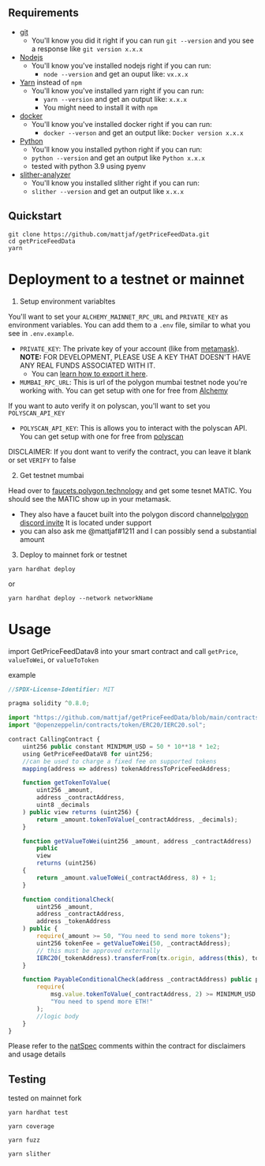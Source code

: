 ## Requirements

- [git](https://git-scm.com/book/en/v2/Getting-Started-Installing-Git)
  - You'll know you did it right if you can run `git --version` and you see a response like `git version x.x.x`
- [Nodejs](https://nodejs.org/en/)
  - You'll know you've installed nodejs right if you can run:
    - `node --version` and get an ouput like: `vx.x.x`
- [Yarn](https://classic.yarnpkg.com/lang/en/docs/install/) instead of `npm`
  - You'll know you've installed yarn right if you can run:
    - `yarn --version` and get an output like: `x.x.x`
    - You might need to install it with `npm`
- [docker](https://www.docker.com/)
  - You'll know you've installed docker right if you can run:
    - `docker --verson` and get an output like: `Docker version x.x.x`
- [Python](https://www.python.org/)
  - You'll know you installed python right if you can run:
  - `python --version` and get an output like `Python x.x.x`
  - tested with python 3.9 using pyenv
- [slither-analyzer](https://github.com/crytic/slither)
  - You'll know you installed slither right if you can run:
  - `slither --version` and get an output like `x.x.x`

## Quickstart

```
git clone https://github.com/mattjaf/getPriceFeedData.git
cd getPriceFeedData
yarn
```

# Deployment to a testnet or mainnet

1. Setup environment variabltes

You'll want to set your `ALCHEMY_MAINNET_RPC_URL` and `PRIVATE_KEY` as environment variables. You can add them to a `.env` file, similar to what you see in `.env.example`.

- `PRIVATE_KEY`: The private key of your account (like from [metamask](https://metamask.io/)). **NOTE:** FOR DEVELOPMENT, PLEASE USE A KEY THAT DOESN'T HAVE ANY REAL FUNDS ASSOCIATED WITH IT.
  - You can [learn how to export it here](https://metamask.zendesk.com/hc/en-us/articles/360015289632-How-to-Export-an-Account-Private-Key).
- `MUMBAI_RPC_URL`: This is url of the polygon mumbai testnet node you're working with. You can get setup with one for free from [Alchemy](https://alchemy.com/?a=673c802981)

If you want to auto verify it on polyscan, you'll want to set you `POLYSCAN_API_KEY`
- `POLYSCAN_API_KEY`: This is allows you to interact with the polyscan API. You can get setup with one for free from [polyscan](https://polygonscan.com/login?cmd=last)

DISCLAIMER: If you dont want to verify the contract, you can leave it blank or set `VERIFY` to false

2. Get testnet mumbai

Head over to [faucets.polygon.technology](https://faucet.polygon.technology/) and get some tesnet MATIC. You should see the MATIC show up in your metamask.
  - They also have a faucet built into the polygon discord channel[polygon discord invite](https://discord.gg/RZPruHJe) It is located under support
  - you can also ask me @mattjaf#1211 and I can possibly send a substantial amount

3. Deploy to mainnet fork or testnet

```
yarn hardhat deploy
```
or
```
yarn hardhat deploy --network networkName
```


# Usage

import GetPriceFeedDatav8 into your smart contract and call `getPrice`, `valueToWei`, or `valueToToken`

example
```js
//SPDX-License-Identifier: MIT

pragma solidity ^0.8.0;

import "https://github.com/mattjaf/getPriceFeedData/blob/main/contracts/GetPriceFeedDataV8.sol";
import "@openzeppelin/contracts/token/ERC20/IERC20.sol";

contract CallingContract {
    uint256 public constant MINIMUM_USD = 50 * 10**18 * 1e2;
    using GetPriceFeedDataV8 for uint256;
    //can be used to charge a fixed fee on supported tokens
    mapping(address => address) tokenAddressToPriceFeedAddress;

    function getTokenToValue(
        uint256 _amount,
        address _contractAddress,
        uint8 _decimals
    ) public view returns (uint256) {
        return _amount.tokenToValue(_contractAddress, _decimals);
    }

    function getValueToWei(uint256 _amount, address _contractAddress)
        public
        view
        returns (uint256)
    {
        return _amount.valueToWei(_contractAddress, 8) + 1;
    }

    function conditionalCheck(
        uint256 _amount,
        address _contractAddress,
        address _tokenAddress
    ) public {
        require(_amount >= 50, "You need to send more tokens");
        uint256 tokenFee = getValueToWei(50, _contractAddress);
        // this must be approved externally
        IERC20(_tokenAddress).transferFrom(tx.origin, address(this), tokenFee);
    }

    function PayableConditionalCheck(address _contractAddress) public payable {
        require(
            msg.value.tokenToValue(_contractAddress, 2) >= MINIMUM_USD,
            "You need to spend more ETH!"
        );
        //logic body
    }
}
```

Please refer to the [natSpec](./contracts/GetPriceFeedDataV8.sol) comments within the contract for disclaimers and usage details

## Testing

tested on mainnet fork
```
yarn hardhat test
```
```
yarn coverage
```
```
yarn fuzz
```
```
yarn slither
```
